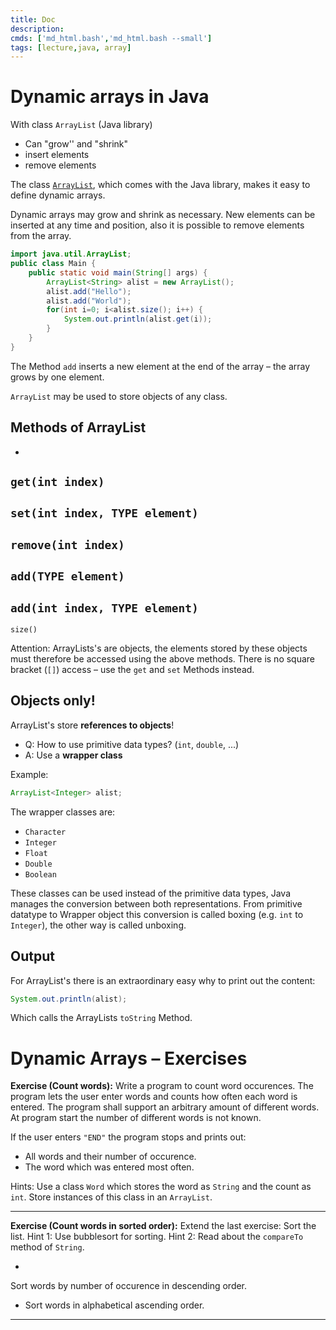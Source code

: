 ```yaml
---
title: Doc
description: 
cmds: ['md_html.bash','md_html.bash --small']
tags: [lecture,java, array]
---
```


# Dynamic arrays in Java

With class `ArrayList` (Java library)

- Can "grow'' and "shrink"
- insert elements
- remove elements


The class [`ArrayList`](http://download.oracle.com/javase/6/docs/api/java/util/ArrayList.html), which comes with the Java library, makes it easy to define dynamic arrays.

Dynamic arrays may grow and shrink as necessary. New elements can be inserted at any time and position, also it is possible to remove elements from the array.

```java
import java.util.ArrayList;
public class Main {
    public static void main(String[] args) {
        ArrayList<String> alist = new ArrayList();
        alist.add("Hello");
        alist.add("World");
        for(int i=0; i<alist.size(); i++) {
            System.out.println(alist.get(i));
        }
    }
}
```


The Method `add` inserts a new element at the end of the array – the array grows by one element.

`ArrayList` may be used to store objects of any class.



## Methods of ArrayList

- 
`get(int index)`
- 
`set(int index, TYPE element)`
- 
`remove(int index)`
- 
`add(TYPE element)`
- 
`add(int index, TYPE element)`
- 
`size()`

Attention: ArrayLists's are objects, the elements stored by these objects must therefore be accessed using the above methods. There is no square bracket (`[]`) access – use the `get` and `set` Methods instead.



## Objects only!

ArrayList's store **references to objects**!

- Q: How to use primitive data types? (`int`, `double`, ...)
- A: Use a **wrapper class** 

Example:
```java
ArrayList<Integer> alist;
```

The wrapper classes are:

- `Character`
- `Integer`
- `Float`
- `Double`
- `Boolean`

These classes can be used instead of the primitive data types, Java manages the conversion between both representations. From primitive datatype to Wrapper object this conversion is called boxing (e.g. `int` to `Integer`), the other way is called unboxing.



## Output

For ArrayList's there is an extraordinary easy why to print out the content:

```java
System.out.println(alist);
```

Which calls the ArrayLists `toString` Method.





# Dynamic Arrays – Exercises



**Exercise (Count words):**
Write a program to count word occurences. The program lets the user enter words and counts how often each word is entered. The program shall support an arbitrary amount of different words. At program start the number of different words is not known.

If the user enters `"END"` the program stops and prints out:

- All words and their number of occurence.
- The word which was entered most often.

Hints:
Use a class `Word` which stores the word as `String` and the count as `int`. Store instances of this class in an `ArrayList`.




---

**Exercise (Count words in sorted order):**
Extend the last exercise: Sort the list. Hint 1: Use bubblesort for sorting. Hint 2: Read about the `compareTo` method of `String`.

- 
Sort words by number of occurence in descending order.
- Sort words in alphabetical ascending order.


---








